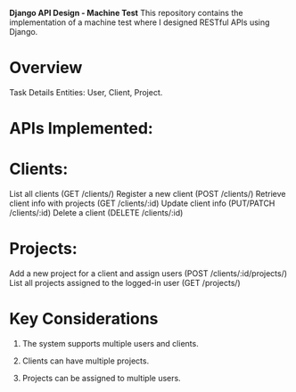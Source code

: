 **Django API Design - Machine Test**
This repository contains the implementation of a machine test where I designed RESTful APIs using Django.

# Overview
Task Details
Entities: User, Client, Project.
# APIs Implemented:
# Clients:
List all clients (GET /clients/)
Register a new client (POST /clients/)
Retrieve client info with projects (GET /clients/:id)
Update client info (PUT/PATCH /clients/:id)
Delete a client (DELETE /clients/:id)
# Projects:
Add a new project for a client and assign users (POST /clients/:id/projects/)
List all projects assigned to the logged-in user (GET /projects/)
# Key Considerations
1. The system supports multiple users and clients.

2. Clients can have multiple projects.

3. Projects can be assigned to multiple users.
